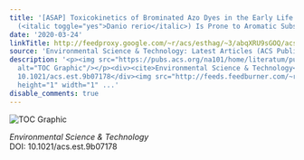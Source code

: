 ```yaml
---
title: '[ASAP] Toxicokinetics of Brominated Azo Dyes in the Early Life Stages of Zebrafish
  (<italic toggle="yes">Danio rerio</italic>) Is Prone to Aromatic Substituent Changes'
date: '2020-03-24'
linkTitle: http://feedproxy.google.com/~r/acs/esthag/~3/abqXRU9sGOQ/acs.est.9b07178
source: 'Environmental Science & Technology: Latest Articles (ACS Publications)'
description: '<p><img src="https://pubs.acs.org/na101/home/literatum/publisher/achs/journals/content/esthag/0/esthag.ahead-of-print/acs.est.9b07178/20200324/images/medium/es9b07178_0003.gif"
  alt="TOC Graphic"/></p><div><cite>Environmental Science & Technology</cite></div><div>DOI:
  10.1021/acs.est.9b07178</div><img src="http://feeds.feedburner.com/~r/acs/esthag/~4/abqXRU9sGOQ"
  height="1" width="1" ...'
disable_comments: true
---
```

<p><img src="https://pubs.acs.org/na101/home/literatum/publisher/achs/journals/content/esthag/0/esthag.ahead-of-print/acs.est.9b07178/20200324/images/medium/es9b07178_0003.gif" alt="TOC Graphic"/></p><div><cite>Environmental Science & Technology</cite></div><div>DOI: 10.1021/acs.est.9b07178</div><img src="http://feeds.feedburner.com/~r/acs/esthag/~4/abqXRU9sGOQ" height="1" width="1" ...